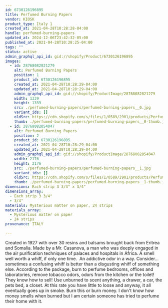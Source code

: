 ```yaml
---
id: 6730126196895
title: Perfumed Burning Papers
vendor: KIOSK
product_type: Italy 1
created_at: 2021-04-28T10:28:28-04:00
handle: perfumed-burning-papers
updated_at: 2024-12-06T23:42:32-05:00
published_at: 2021-04-28T10:28:25-04:00
tags: ""
status: active
admin_graphql_api_id: gid://shopify/Product/6730126196895
images:
  - id: 28768082821279
    alt: Perfumed Burning Papers
    position: 1
    product_id: 6730126196895
    created_at: 2021-04-28T10:28:29-04:00
    updated_at: 2021-04-28T10:28:29-04:00
    admin_graphql_api_id: gid://shopify/ProductImage/28768082821279
    width: 1339
    height: 1339
    src: ./perfumed-burning-papers/perfumed-burning-papers__0.jpg
    variant_ids: []
    oldSrc: https://cdn.shopify.com/s/files/1/0589/2901/products/Perfumed_Burning_Papers1.jpg?v=1619620109
    thumb: ./perfumed-burning-papers/perfumed-burning-papers__0-thumb.jpg
  - id: 28768082854047
    alt: Perfumed Burning Papers
    position: 2
    product_id: 6730126196895
    created_at: 2021-04-28T10:28:29-04:00
    updated_at: 2021-04-28T10:28:29-04:00
    admin_graphql_api_id: gid://shopify/ProductImage/28768082854047
    width: 2176
    height: 2176
    src: ./perfumed-burning-papers/perfumed-burning-papers__1.jpg
    variant_ids: []
    oldSrc: https://cdn.shopify.com/s/files/1/0589/2901/products/Perfumed_Burning_Papers2.jpg?v=1619620109
    thumb: ./perfumed-burning-papers/perfumed-burning-papers__1-thumb.jpg
dimensions: Each strip 3 3/4" x 3/4"
dimensions_array:
  - Each strip 3 3/4"
  - 3/4"
materials: Mysterious matter on paper, 24 strips
materials_array:
  - Mysterious matter on paper
  - 24 strips
provenance: ITALY

---
```


Created in 1927 with over 30 resins and balsams brought back from Eritrea and Somalia. Made by a Mr. Casanova, a man who was deeply engaged in the air purification techniques of palaces and hospitals in Africa. A smell well worth a whiff, if only one time.  An addictive odor in a way. Consider... sometimes a confusing whiff is better than a disgusting whiff of something else. According to the package, burn to perfume bedrooms, offices and laboratories, remove tobacco odors, odors from the kitchen or the toilet! They know how to sell! Use unburned to scent anything, a drawer, a car, the pets bed, a closet. At this rate you have little to loose and anyway, it all eventually goes up in smoke. Burn this or burn money. I don't know how money smells when burned but I am certain someone has tried to perfume their home with it.